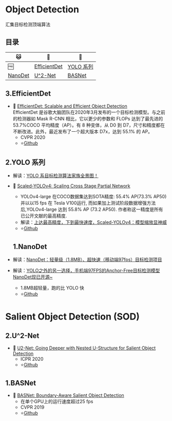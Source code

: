 # Object Detection

汇集目标检测顶端算法<br>

## 目录

|:cat:|:dog:|:wolf:|
|-----|-----|-----|
|:free:|[EfficientDet](#5)|[YOLO 系列](#4)|
|[NanoDet](#3)|[U^2-Net](#2)|[BASNet](#1)|

<a name="5"/>

## 3.EfficientDet

* 📜 [EfficientDet: Scalable and Efficient Object Detection](https://arxiv.org/abs/1911.09070)
<br>EfficientDet 是谷歌大脑团队在2020年3月发布的一个目标检测模型。与之前的检测器如 Mask R-CNN 相比，它以更少的参数和 FLOPs 达到了最先进的 53.7%COCO 平均精度（AP）。有 8 种变体，从 D0 到 D7，尺寸和精度都在不断改进。此外，最近发布了一个超大版本 D7x，达到 55.1% 的 AP。<br>
  * CVPR 2020
  * :star:[Github](https://github.com/google/automl/tree/master/efficientdet)

<a name="4"/>

## 2.YOLO 系列

* 解读：[YOLO 系目标检测算法家族全景图！](https://mp.weixin.qq.com/s/wjUiSRcP49gkn5YwpPyPpA)

* 📜 [Scaled-YOLOv4: Scaling Cross Stage Partial Network](https://arxiv.org/2011.08036)<br>
   * YOLOv4-large 在COCO数据集达到SOTA精度: 55.4% AP(73.3% AP50) 并以以15 fps 在 Tesla V100运行, 而如果加上测试阶段数据增强方法后,YOLOv4-large 达到 55.8% AP (73.2 AP50). 作者称这一精度是所有已公开文献的最高精度.
   * 解读：[上达最高精度，下到最快速度，Scaled-YOLOv4：模型缩放显神威](https://mp.weixin.qq.com/s/Uo5pge7uq-Bh_wR9Vd5M7w)
   * :star:[Github](https://github.com/WongKinYiu/ScaledYOLOv4)
   
   <a name="3"/>
   
   ## 1.NanoDet
   
* 解读：[NanoDet：轻量级（1.8MB）、超快速（移动端97fps）目标检测项目](https://mp.weixin.qq.com/s/KC-QxYZf2471OICDFra7Zw)
   
* 解读：[YOLO之外的另一选择，手机端97FPS的Anchor-Free目标检测模型NanoDet现已开源~](https://mp.weixin.qq.com/s/7mHhltqDcnYZdHWoRS_EBg)
   * 1.8MB超轻量，跑的比 YOLO 快
   * :star:[Github](https://github.com/RangiLyu/nanodet)


# Salient Object Detection (SOD)

<a name="2"/>

## 2.U^2-Net

* 📜 [U2-Net: Going Deeper with Nested U-Structure for Salient Object Detection](https://arxiv.org/abs/2005.09007)
   * ICPR 2020
   * :star:[Github](https://github.com/NathanUA/U-2-Net)

<a name="1"/>

## 1.BASNet

* 📜 [BASNet: Boundary-Aware Salient Object Detection](https://openaccess.thecvf.com/content_CVPR_2019/html/Qin_BASNet_Boundary-Aware_Salient_Object_Detection_CVPR_2019_paper.html)
   * 在单个GPU上的运行速度超过25 fps
   * CVPR 2019
   * :star:[Github](https://github.com/NathanUA/BASNet)
